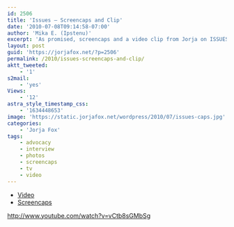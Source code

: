 ```yaml
---
id: 2506
title: 'Issues — Screencaps and Clip'
date: '2010-07-08T09:14:58-07:00'
author: 'Mika E. (Ipstenu)'
excerpt: 'As promised, screencaps and a video clip from Jorja on ISSUES.'
layout: post
guid: 'https://jorjafox.net/?p=2506'
permalink: /2010/issues-screencaps-and-clip/
aktt_tweeted:
    - '1'
s2mail:
    - 'yes'
Views:
    - '12'
astra_style_timestamp_css:
    - '1634448653'
image: 'https://static.jorjafox.net/wordpress/2010/07/issues-caps.jpg'
categories:
    - 'Jorja Fox'
tags:
    - advocacy
    - interview
    - photos
    - screencaps
    - tv
    - video
---
```


<ul>
	<li><a href="https://jorjafox.net/videos/post/issues-11-06-2010">Video</a></li>
	<li><a href="https://jorjafox.net/gallery/tv/talkshow/20100611-issues/">Screencaps</a></li>
</ul>

http://www.youtube.com/watch?v=vCtb8sGMbSg
